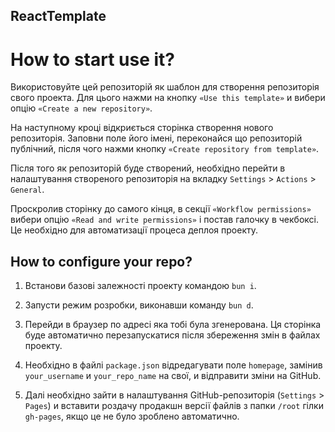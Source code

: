 ## ReactTemplate

# How to start use it?

Використовуйте цей репозиторій як шаблон для створення репозиторія свого проекта. Для цього нажми на
кнопку `«Use this template»` и вибери опцію `«Create a new repository»`.

На наступному кроці відкриється сторінка створення нового репозиторія. Заповни поле його імені,
переконайся що репозиторій публічний, після чого нажми кнопку `«Create repository from template»`.

Після того як репозиторій буде створений, необхідно перейти в налаштування створеного репозиторія на
вкладку `Settings` > `Actions` > `General`.

Проскролив сторінку до самого кінця, в секції `«Workflow permissions»` вибери опцію
`«Read and write permissions»` і постав галочку в чекбоксі. Це необхідно для автоматизації процеса
деплоя проекту.

## How to configure your repo?

1. Встанови базові залежності проекту командою `bun i`.

2. Запусти режим розробки, виконавши команду `bun d`.
3. Перейди в браузер по адресі яка тобі була згенерована. Ця сторінка буде автоматично
   перезапускатися після збереження змін в файлах проекту.
4. Необхідно в файлі `package.json` відредагувати поле `homepage`, замінив `your_username` и
   `your_repo_name` на свої, и відправити зміни на GitHub.
5. Далі необхідно зайти в налаштування GitHub-репозиторія (`Settings` > `Pages`) и вставити роздачу
   продакшн версії файлів з папки `/root` гілки `gh-pages`, якщо це не було зроблено автоматично.

